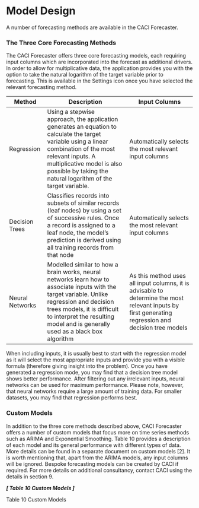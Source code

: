 # Model Design

A number of forecasting methods are available in the CACI Forecaster.


### The Three Core Forecasting Methods
The CACI Forecaster offers three core forecasting models, each requiring input columns which are incorporated into the forecast as additional drivers. In order to allow for multiplicative data, the application provides you with the option to take the natural logarithm of the target variable prior to forecasting.  This is available in the Settings icon once you have selected the relevant forecasting method.


| Method          | Description                                                                                                                                                                                                                                                  | Input Columns                                                                                                                                        |
|-----------------|--------------------------------------------------------------------------------------------------------------------------------------------------------------------------------------------------------------------------------------------------------------|------------------------------------------------------------------------------------------------------------------------------------------------------|
| Regression      | Using a stepwise approach, the application generates an equation to calculate the target variable using a linear combination of the most relevant inputs.  A multiplicative model is also possible by taking the natural logarithm of the target variable.   | Automatically selects the most relevant input columns                                                                                                |
| Decision Trees  | Classifies records into subsets of similar records (leaf nodes) by using a set of successive rules.  Once a record is assigned to a leaf node, the model’s prediction is derived using all training records from that node                                   | Automatically selects the most relevant input columns                                                                                                |
| Neural Networks | Modelled similar to how a brain works, neural networks learn how to associate inputs with the target variable.  Unlike regression and decision trees models, it is difficult to interpret the resulting model and is generally used as a black box algorithm | As this method uses all input columns, it is advisable to determine the most relevant inputs by first generating regression and decision tree models |


When including inputs, it is usually best to start with the regression model as it will select the most appropriate inputs and provide you with a visible formula (therefore giving insight into the problem).  Once you have generated a regression mode, you may find that a decision tree model shows better performance.  After filtering out any irrelevant inputs, neural networks can be used for maximum performance.  Please note, however, that neural networks require a large amount of training data.  For smaller datasets, you may find that regression performs best.


### Custom Models
In addition to the three core methods described above, CACI Forecaster offers a number of custom models that focus more on time series methods such as ARIMA and Exponential Smoothing.  Table 10 provides a description of each model and its general performance with different types of data.  More details can be found in a separate document on custom models [2].
It is worth mentioning that, apart from the ARIMA models, any input columns will be ignored.
Bespoke forecasting models can be created by CACI if required.  For more details on additional consultancy, contact CACI using the details in section 9.


_**[ Table 10 Custom Models ]**_


Table 10 Custom Models 